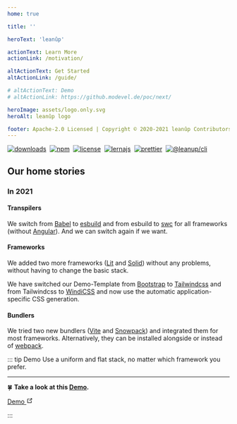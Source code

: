 ```yaml
---
home: true

title: ''

heroText: 'leanûp'

actionText: Learn More
actionLink: /motivation/

altActionText: Get Started
altActionLink: /guide/

# altActionText: Demo
# altActionLink: https://github.modevel.de/poc/next/

heroImage: assets/logo.only.svg
heroAlt: leanûp logo

footer: Apache-2.0 Licensed | Copyright © 2020-2021 leanûp Contributors
---
```


[![downloads][downloads]][downloads-url]&#160;
[![npm][npm]][npm-url]&#160;
[![license][license]][license-url]&#160;
[![lernajs][lernajs]][lernajs-url]&#160;
[![prettier][prettier]][prettier-url]&#160;
[![@leanup/cli](https://snyk.io/advisor/npm-package/@leanup/cli/badge.svg)](https://snyk.io/advisor/npm-package/@leanup/cli)

[downloads]: https://img.shields.io/npm/dt/@leanup/cli.svg
[downloads-url]: https://npmcharts.com/compare/@leanup/cli
[npm]: https://img.shields.io/npm/v/@leanup/cli
[npm-url]: https://www.npmjs.com/package/@leanup/cli
[license]: https://img.shields.io/npm/l/@leanup/stack
[license-url]: https://github.com/leanupjs/leanup/blob/release/1.2/LICENSE.md
[lernajs]: https://img.shields.io/badge/managed%20with-lerna-blueviolet
[lernajs-url]: https://lerna.js.org
[prettier]: https://img.shields.io/badge/code_style-prettier-ff69b4.svg
[prettier-url]: https://prettier.io

## Our home stories

### In 2021
#### Transpilers

We switch from [Babel] to [esbuild] and from esbuild to [swc] for all frameworks (without [Angular]). And we can switch again if we want.

#### Frameworks

We added two more frameworks ([Lit] and [Solid]) without any problems, without having to change the basic stack.

We have switched our Demo-Template from [Bootstrap] to [Tailwindcss] and from Tailwindcss to [WindiCSS] and now use the automatic application-specific CSS generation.

#### Bundlers

We tried two new bundlers ([Vite] and [Snowpack]) and integrated them for most frameworks. Alternatively, they can be installed alongside or instead of [webpack].

::: tip Demo
Use a uniform and flat stack, no matter which framework you prefer.<hr>
:four_leaf_clover: **Take a look at this [Demo](https://github.modevel.de/poc/next/).**

<div class="nav-link action alt" style="margin-left: 0; margin-top: 0; margin-bottom: 1em" data-v-3080fee5="" data-v-ed521afe=""><a class="item isExternal" href="https://github.modevel.de/poc/next/" target="_blank" rel="noopener noreferrer" data-v-3080fee5="">Demo <svg class="icon outbound" xmlns="http://www.w3.org/2000/svg" aria-hidden="true" x="0px" y="0px" viewBox="0 0 100 100" width="15" height="15" data-v-3080fee5=""><path fill="currentColor" d="M18.8,85.1h56l0,0c2.2,0,4-1.8,4-4v-32h-8v28h-48v-48h28v-8h-32l0,0c-2.2,0-4,1.8-4,4v56C14.8,83.3,16.6,85.1,18.8,85.1z"></path><polygon fill="currentColor" points="45.7,48.7 51.3,54.3 77.2,28.5 77.2,37.2 85.2,37.2 85.2,14.9 62.8,14.9 62.8,22.9 71.5,22.9"></polygon></svg></a></div>
:::


[babel]: https://babeljs.io
[webpack]: https://webpack.js.org
[swc]: https://swc.rs
[Lit]: https://lit.dev
[Angular]: https://angular.io
[Solid]: https://www.solidjs.com
[tailwindcss]: https://tailwindcss.com
[esbuild]: https://esbuild.github.io
[snowpack]: https://www.snowpack.dev/
[vite]: https://vitejs.dev/
[windicss]: https://windicss.org
[Bootstrap]: https://getbootstrap.com